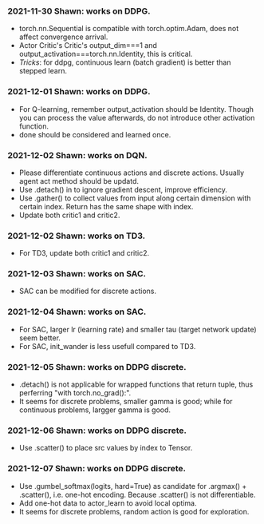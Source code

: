 ### 2021-11-30 Shawn: works on DDPG.

- torch.nn.Sequential is compatible with torch.optim.Adam, does not affect convergence arrival.
- Actor Critic's Critic's output_dim===1 and output_activation===torch.nn.Identity, this is critical.
- _Tricks_: for ddpg, continuous learn (batch gradient) is better than stepped learn.

### 2021-12-01 Shawn: works on DDPG.

- For Q-learning, remember output_activation should be Identity. Though you can process the value afterwards, do not introduce other activation function.
- done should be considered and learned once.

### 2021-12-02 Shawn: works on DQN.

- Please differentiate continuous actions and discrete actions. Usually agent act method should be updatd.
- Use .detach() in to ignore gradient descent, improve efficiency.
- Use .gather() to collect values from input along certain dimension with certain index. Return has the same shape with index.
- Update both critic1 and critic2.

### 2021-12-02 Shawn: works on TD3.

- For TD3, update both critic1 and critic2.

### 2021-12-03 Shawn: works on SAC.

- SAC can be modified for discrete actions.

### 2021-12-04 Shawn: works on SAC.

- For SAC, larger lr (learning rate) and smaller tau (target network update) seem better.
- For SAC, init_wander is less usefull compared to TD3.

### 2021-12-05 Shawn: works on DDPG discrete.

- .detach() is not applicable for wrapped functions that return tuple, thus perferring "with torch.no_grad():".
- It seems for discrete problems, smaller gamma is good; while for continuous problems, largger gamma is good.

### 2021-12-06 Shawn: works on DDPG discrete.

- Use .scatter() to place src values by index to Tensor.

### 2021-12-07 Shawn: works on DDPG discrete.

- Use .gumbel_softmax(logits, hard=True) as candidate for .argmax() + .scatter(), i.e. one-hot encoding. Because .scatter() is not differentiable.
- Add one-hot data to actor_learn to avoid local optima.
- It seems for discrete problems, random action is good for exploration.
